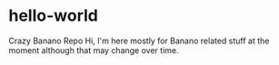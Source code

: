 # hello-world
Crazy Banano Repo
Hi, I'm here mostly for Banano related stuff at the moment although that may change over time. 

